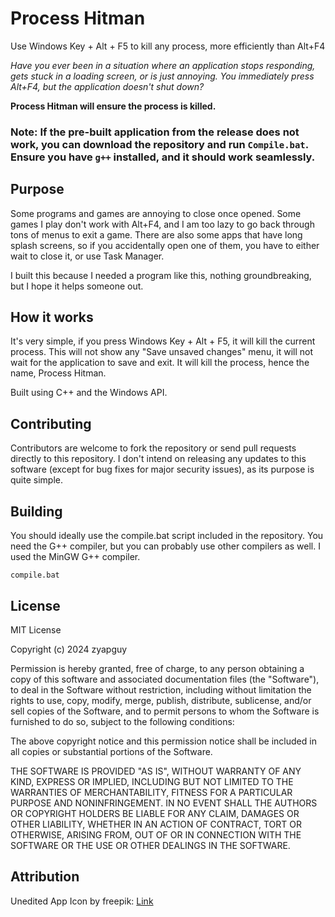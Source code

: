 # Process Hitman
Use Windows Key + Alt + F5 to kill any process, more efficiently than Alt+F4

*Have you ever been in a situation where an application stops responding, gets stuck in a loading screen, or is just annoying. You immediately press Alt+F4, but the application doesn't shut down?*

**Process Hitman will ensure the process is killed.**

### Note: If the pre-built application from the release does not work, you can download the repository and run `Compile.bat`. Ensure you have `g++` installed, and it should work seamlessly.


## Purpose
Some programs and games are annoying to close once opened. Some games I play don't work with Alt+F4, and I am too lazy to go back through tons of menus to exit a game. There are also some apps that have long splash screens, so if you accidentally open one of them, you have to either wait to close it, or use Task Manager.

I built this because I needed a program like this, nothing groundbreaking, but I hope it helps someone out.

## How it works
It's very simple, if you press Windows Key + Alt + F5, it will kill the current process. This will not show any "Save unsaved changes" menu, it will not wait for the application to save and exit. It will kill the process, hence the name, Process Hitman.

Built using C++ and the Windows API.

## Contributing
Contributors are welcome to fork the repository or send pull requests directly to this repository. I don't intend on releasing any updates to this software (except for bug fixes for major security issues), as its purpose is quite simple.  

## Building
You should ideally use the compile.bat script included in the repository. You need the G++ compiler, but you can probably use other compilers as well. I used the MinGW G++ compiler.

```shell
compile.bat
```

## License

MIT License

Copyright (c) 2024 zyapguy

Permission is hereby granted, free of charge, to any person obtaining a copy
of this software and associated documentation files (the "Software"), to deal
in the Software without restriction, including without limitation the rights
to use, copy, modify, merge, publish, distribute, sublicense, and/or sell
copies of the Software, and to permit persons to whom the Software is
furnished to do so, subject to the following conditions:

The above copyright notice and this permission notice shall be included in all
copies or substantial portions of the Software.

THE SOFTWARE IS PROVIDED "AS IS", WITHOUT WARRANTY OF ANY KIND, EXPRESS OR
IMPLIED, INCLUDING BUT NOT LIMITED TO THE WARRANTIES OF MERCHANTABILITY,
FITNESS FOR A PARTICULAR PURPOSE AND NONINFRINGEMENT. IN NO EVENT SHALL THE
AUTHORS OR COPYRIGHT HOLDERS BE LIABLE FOR ANY CLAIM, DAMAGES OR OTHER
LIABILITY, WHETHER IN AN ACTION OF CONTRACT, TORT OR OTHERWISE, ARISING FROM,
OUT OF OR IN CONNECTION WITH THE SOFTWARE OR THE USE OR OTHER DEALINGS IN THE
SOFTWARE.


## Attribution

Unedited App Icon by freepik: [Link](https://www.freepik.com/free-vector/mysterious-gangster-character_7075529.htm#fromView=keyword&page=1&position=6&uuid=77c07a48-2a0d-497c-be29-154325ce7e35)
